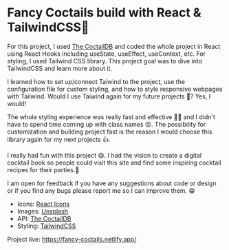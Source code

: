 # Fancy Coctails build with React & TailwindCSS🍹

For this project, I used [The CoctailDB](https://www.thecocktaildb.com/) and coded the whole project in React using React Hooks including useState, useEffect, useContext, etc. For styling, I used Tailwind CSS library. This project goal was to dive into TailwindCSS and learn more about it.

I learned how to set up/connect Taiwind to the project, use the configuration file for custom styling, and how to style responsive webpages with Tailwind. Would I use Taiwind again for my future projects 🤔? Yes, I would!

The whole styling experience was really fast and effective 🏃‍♀️ and I didn't have to spend time coming up with class names 😜. The possibility for customization and building project fast is the reason I would choose this library again for my next projects 👍.

I really had fun with this project 😄. I had the vision to create a digital cocktail book so people could visit this site and find some inspiring cocktail recipes for their parties.🍹

I am open for feedback if you have any suggestions about code or design or if you find any bugs please report me so I can improve them. 😁

- Icons: [React Icons](https://react-icons.github.io/react-icons/)
- Images: [Unsplash](https://unsplash.com/)
- API: [The CoctailDB](https://www.thecocktaildb.com/)
- Styling: [TailwindCSS](https://tailwindcss.com/)

Project live: https://fancy-coctails.netlify.app/
